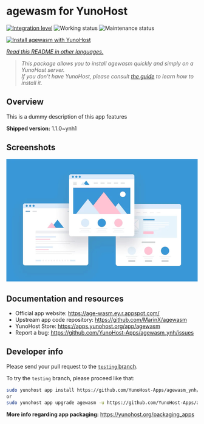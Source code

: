 <!--
N.B.: This README was automatically generated by <https://github.com/YunoHost/apps/tree/master/tools/readme_generator>
It shall NOT be edited by hand.
-->

# agewasm for YunoHost

[![Integration level](https://apps.yunohost.org/badge/integration/agewasm)](https://ci-apps.yunohost.org/ci/apps/agewasm/)
![Working status](https://apps.yunohost.org/badge/state/agewasm)
![Maintenance status](https://apps.yunohost.org/badge/maintained/agewasm)

[![Install agewasm with YunoHost](https://install-app.yunohost.org/install-with-yunohost.svg)](https://install-app.yunohost.org/?app=agewasm)

*[Read this README in other languages.](./ALL_README.md)*

> *This package allows you to install agewasm quickly and simply on a YunoHost server.*  
> *If you don't have YunoHost, please consult [the guide](https://yunohost.org/install) to learn how to install it.*

## Overview

This is a dummy description of this app features


**Shipped version:** 1.1.0~ynh1

## Screenshots

![Screenshot of agewasm](./doc/screenshots/example.jpg)

## Documentation and resources

- Official app website: <https://age-wasm.ey.r.appspot.com/>
- Upstream app code repository: <https://github.com/MarinX/agewasm>
- YunoHost Store: <https://apps.yunohost.org/app/agewasm>
- Report a bug: <https://github.com/YunoHost-Apps/agewasm_ynh/issues>

## Developer info

Please send your pull request to the [`testing` branch](https://github.com/YunoHost-Apps/agewasm_ynh/tree/testing).

To try the `testing` branch, please proceed like that:

```bash
sudo yunohost app install https://github.com/YunoHost-Apps/agewasm_ynh/tree/testing --debug
or
sudo yunohost app upgrade agewasm -u https://github.com/YunoHost-Apps/agewasm_ynh/tree/testing --debug
```

**More info regarding app packaging:** <https://yunohost.org/packaging_apps>
